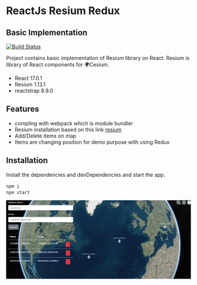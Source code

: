 # ReactJs Resium Redux
## Basic Implementation


[![Build Status](https://travis-ci.org/joemccann/dillinger.svg?branch=master)](https://travis-ci.org/joemccann/dillinger)

Project contains basic implementation of Resium library on React. Resium is library of React components for 🌍Cesium. 

- React 17.0.1
- Resium 1.13.1
- reactstrap 8.9.0
## Features

- compling with webpack which is module bundler
- Resium installation based on this link [resium]
- Add/Delete items on map
- Items are changing position for demo purpose with using Redux

## Installation

Install the dependencies and devDependencies and start the app.

```sh
npm i
npm start
```



   [resium]: <https://resium.darwineducation.com/installation>
  
![alt text](https://github.com/TolgaDatlica/reactresiumredux/blob/main/src/images/screenshot.png?raw=true)